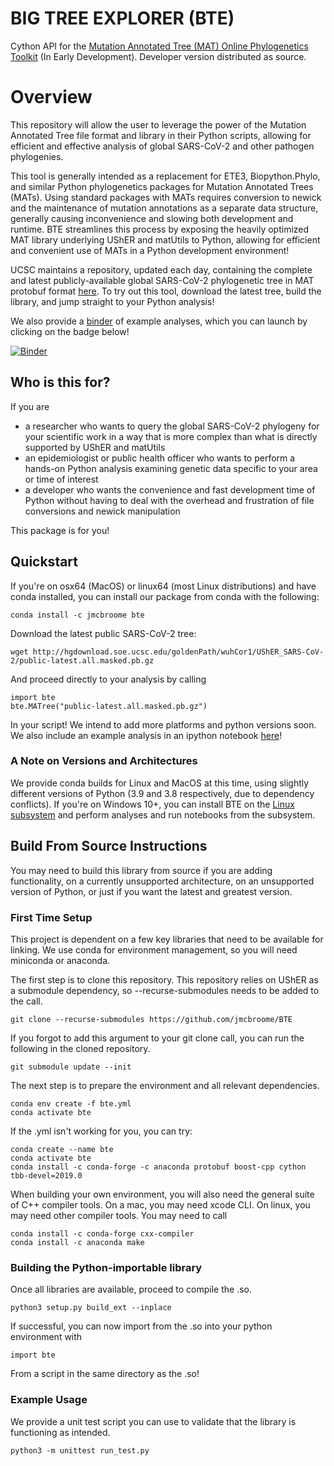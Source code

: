 # BIG TREE EXPLORER (BTE)
Cython API for the [Mutation Annotated Tree (MAT) Online Phylogenetics Toolkit](https://github.com/yatisht/usher) (In Early Development). Developer version distributed as source. 

# Overview
This repository will allow the user to leverage the power of the Mutation Annotated Tree file format and library in their Python scripts, allowing for efficient and effective analysis of global SARS-CoV-2 and other pathogen phylogenies. 

This tool is generally intended as a replacement for ETE3, Biopython.Phylo, and similar Python phylogenetics packages for Mutation Annotated Trees (MATs). Using standard packages with MATs requires conversion to newick and the maintenance of mutation annotations as a separate data structure, generally causing inconvenience and slowing both development and runtime. BTE streamlines this process by exposing the heavily optimized MAT library underlying UShER and matUtils to Python, allowing for efficient and convenient use of MATs in a Python development environment!

UCSC maintains a repository, updated each day, containing the complete and latest publicly-available global SARS-CoV-2 phylogenetic tree in MAT protobuf format [here](http://hgdownload.soe.ucsc.edu/goldenPath/wuhCor1/UShER_SARS-CoV-2/). To try out this tool, download the latest tree, build the library, and jump straight to your Python analysis!

We also provide a [binder](https://github.com/jmcbroome/bte-binder) of example analyses, which you can launch by clicking on the badge below!

[![Binder](https://mybinder.org/badge_logo.svg)](https://mybinder.org/v2/gh/jmcbroome/bte-binder/HEAD)

## Who is this for?

If you are 

- a researcher who wants to query the global SARS-CoV-2 phylogeny for your scientific work in a way that is more complex than what is directly supported by UShER and matUtils
- an epidemiologist or public health officer who wants to perform a hands-on Python analysis examining genetic data specific to your area or time of interest
- a developer who wants the convenience and fast development time of Python without having to deal with the overhead and frustration of file conversions and newick manipulation

This package is for you!

## Quickstart

If you're on osx64 (MacOS) or linux64 (most Linux distributions) and have conda installed, you can install our package from conda with the following:

```
conda install -c jmcbroome bte
```

Download the latest public SARS-CoV-2 tree:

```
wget http://hgdownload.soe.ucsc.edu/goldenPath/wuhCor1/UShER_SARS-CoV-2/public-latest.all.masked.pb.gz
```

And proceed directly to your analysis by calling

```
import bte
bte.MATree("public-latest.all.masked.pb.gz")
```

In your script! We intend to add more platforms and python versions soon. We also include an example analysis in an ipython notebook [here](https://github.com/jmcbroome/BTE/blob/main/BTE%20Tutorial.ipynb)!

### A Note on Versions and Architectures

We provide conda builds for Linux and MacOS at this time, using slightly different versions of Python (3.9 and 3.8 respectively, due to dependency conflicts). If you're on Windows 10+, you can install BTE on the [Linux subsystem](https://docs.microsoft.com/en-us/windows/wsl/about) and perform analyses and run notebooks from the subsystem.

## Build From Source Instructions

You may need to build this library from source if you are adding functionality, on a currently unsupported architecture, on an unsupported version of Python, or just if you want the latest and greatest version.

### First Time Setup

This project is dependent on a few key libraries that need to be available for linking. We use conda for environment management, so you will need miniconda or anaconda. 

The first step is to clone this repository. This repository relies on UShER as a submodule dependency, so --recurse-submodules
needs to be added to the call.

```
git clone --recurse-submodules https://github.com/jmcbroome/BTE
```

If you forgot to add this argument to your git clone call, you can run the following in the cloned repository.

```
git submodule update --init
```

The next step is to prepare the environment and all relevant dependencies.

```
conda env create -f bte.yml
conda activate bte
```

If the .yml isn't working for you, you can try:

```
conda create --name bte
conda activate bte
conda install -c conda-forge -c anaconda protobuf boost-cpp cython tbb-devel=2019.0
```

When building your own environment, you will also need the general suite of C++ compiler tools. On a mac, you may need xcode CLI. On linux, you may need other compiler tools. You may need to call 

```
conda install -c conda-forge cxx-compiler
conda install -c anaconda make 
```

### Building the Python-importable library

Once all libraries are available, proceed to compile the .so.

```
python3 setup.py build_ext --inplace
```

If successful, you can now import from the .so into your python environment with 

```
import bte
```

From a script in the same directory as the .so!

### Example Usage

We provide a unit test script you can use to validate that the library is functioning as intended.

```
python3 -m unittest run_test.py
```
